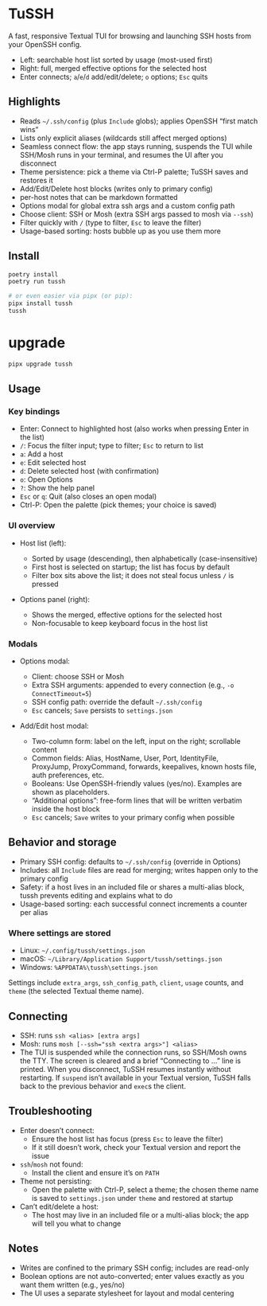 # TuSSH

A fast, responsive Textual TUI for browsing and launching SSH hosts from your OpenSSH config.

- Left: searchable host list sorted by usage (most-used first)
- Right: full, merged effective options for the selected host
- Enter connects; `a`/`e`/`d` add/edit/delete; `o` options; `Esc` quits

## Highlights

- Reads `~/.ssh/config` (plus `Include` globs); applies OpenSSH “first match wins”
- Lists only explicit aliases (wildcards still affect merged options)
- Seamless connect flow: the app stays running, suspends the TUI while SSH/Mosh
  runs in your terminal, and resumes the UI after you disconnect
- Theme persistence: pick a theme via Ctrl-P palette; TuSSH saves and restores it
- Add/Edit/Delete host blocks (writes only to primary config)
- per-host notes that can be markdown formatted
- Options modal for global extra ssh args and a custom config path
- Choose client: SSH or Mosh (extra SSH args passed to mosh via `--ssh`)
- Filter quickly with `/` (type to filter, `Esc` to leave the filter)
- Usage-based sorting: hosts bubble up as you use them more

## Install

```bash
poetry install
poetry run tussh

# or even easier via pipx (or pip):
pipx install tussh
tussh
```

# upgrade

``` bash
pipx upgrade tussh
```

## Usage

### Key bindings

- Enter: Connect to highlighted host (also works when pressing Enter in the list)
- `/`: Focus the filter input; type to filter; `Esc` to return to list
- `a`: Add a host
- `e`: Edit selected host
- `d`: Delete selected host (with confirmation)
- `o`: Open Options
- `?`: Show the help panel
- `Esc` or `q`: Quit (also closes an open modal)
- Ctrl-P: Open the palette (pick themes; your choice is saved)

### UI overview

- Host list (left):
  - Sorted by usage (descending), then alphabetically (case-insensitive)
  - First host is selected on startup; the list has focus by default
  - Filter box sits above the list; it does not steal focus unless `/` is pressed

- Options panel (right):
  - Shows the merged, effective options for the selected host
  - Non-focusable to keep keyboard focus in the host list

### Modals

- Options modal:
  - Client: choose SSH or Mosh
  - Extra SSH arguments: appended to every connection (e.g., `-o ConnectTimeout=5`)
  - SSH config path: override the default `~/.ssh/config`
  - `Esc` cancels; `Save` persists to `settings.json`

- Add/Edit host modal:
  - Two-column form: label on the left, input on the right; scrollable content
  - Common fields: Alias, HostName, User, Port, IdentityFile, ProxyJump, ProxyCommand, forwards, keepalives, known hosts file, auth preferences, etc.
  - Booleans: Use OpenSSH-friendly values (yes/no). Examples are shown as placeholders.
  - “Additional options”: free-form lines that will be written verbatim inside the host block
  - `Esc` cancels; `Save` writes to your primary config when possible

## Behavior and storage

- Primary SSH config: defaults to `~/.ssh/config` (override in Options)
- Includes: all `Include` files are read for merging; writes happen only to the primary config
- Safety: if a host lives in an included file or shares a multi-alias block, tussh prevents editing and explains what to do
- Usage-based sorting: each successful connect increments a counter per alias

### Where settings are stored

- Linux: `~/.config/tussh/settings.json`
- macOS: `~/Library/Application Support/tussh/settings.json`
- Windows: `%APPDATA%\tussh\settings.json`

Settings include `extra_args`, `ssh_config_path`, `client`, `usage` counts, and
`theme` (the selected Textual theme name).

## Connecting

- SSH: runs `ssh <alias> [extra args]`
- Mosh: runs `mosh [--ssh="ssh <extra args>"] <alias>`
- The TUI is suspended while the connection runs, so SSH/Mosh owns the TTY.
  The screen is cleared and a brief “Connecting to <alias> …” line is printed.
  When you disconnect, TuSSH resumes instantly without restarting.
  If `suspend` isn’t available in your Textual version, TuSSH falls back to
  the previous behavior and `exec`s the client.

## Troubleshooting

- Enter doesn’t connect:
  - Ensure the host list has focus (press `Esc` to leave the filter)
  - If it still doesn’t work, check your Textual version and report the issue
- `ssh`/`mosh` not found:
  - Install the client and ensure it’s on `PATH`
- Theme not persisting:
  - Open the palette with Ctrl-P, select a theme; the chosen theme name is
    saved to `settings.json` under `theme` and restored at startup
- Can’t edit/delete a host:
  - The host may live in an included file or a multi-alias block; the app will tell you what to change

## Notes

- Writes are confined to the primary SSH config; includes are read-only
- Boolean options are not auto-converted; enter values exactly as you want them written (e.g., yes/no)
- The UI uses a separate stylesheet for layout and modal centering
